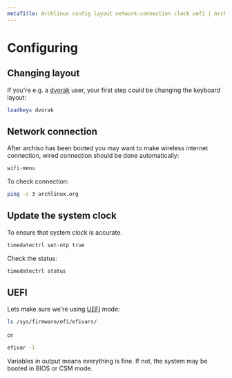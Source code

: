 ```yaml
---
metaTitle: Archlinux config layout network-connection clock uefi | ArchCheatSheet
---
```


# Configuring
<a id="configuring"></a>
## Changing layout
<a id="changing-layout"></a>
If you're e.g. a [dvorak](https://wiki.archlinux.org/index.php/Dvorak) user, your first step could be changing the keyboard layout:
```sh
loadkeys dvorak
```

<a id="network-connection"></a>
## Network connection
After archiso has been booted you may want to make wireless internet connection, wired connection should be done automatically: 
```sh
wifi-menu
```
To check connection:
```sh
ping -c 3 archlinux.org
```

<a id="system-clock"></a>
## Update the system clock
To ensure that system clock is accurate.
```sh
timedatectrl set-ntp true
```
Check the status:
```sh
timedatectrl status
```

<a id="UEFI"></a>
## UEFI
Lets make sure we're using [UEFI](https://wiki.archlinux.org/index.php/Unified_Extensible_Firmware_Interface) mode:
```sh
ls /sys/firmware/efi/efivars/
```
or
```sh
efivar -l
```
Variables in output means everything is fine. If not, the system may be booted in BIOS or CSM mode.
